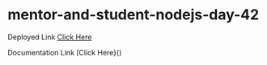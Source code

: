 # mentor-and-student-nodejs-day-42

Deployed Link [Click Here](https://assign-mentor-and-student.herokuapp.com/)

Documentation Link [Click Here}()
